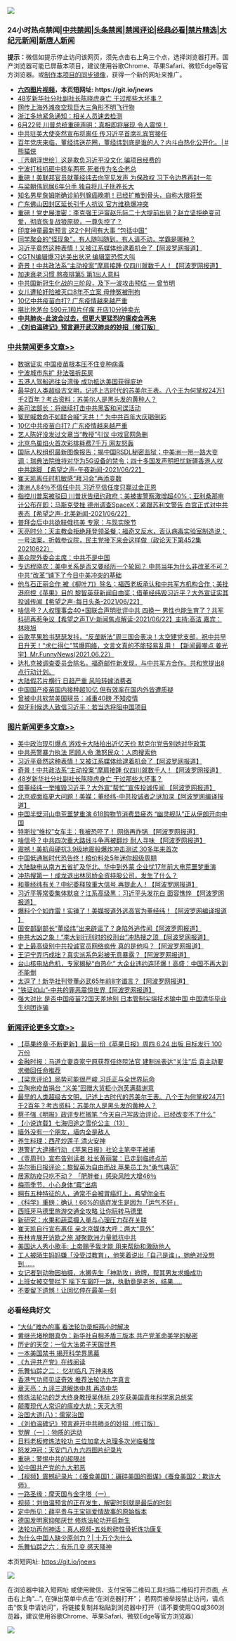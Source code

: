 ![](https://raw.githubusercontent.com/fqnews/bnews/master/64photo/fqnews-qr.jpg)

<div id="tt">
<h3>24小时热点禁闻|<a href="#%E4%B8%AD%E5%85%B1%E7%A6%81%E9%97%BB%E6%9B%B4%E5%A4%9A%E6%96%87%E7%AB%A0">中共禁闻</a>|<a href="#%E5%9B%BE%E7%89%87%E6%96%B0%E9%97%BB%E6%9B%B4%E5%A4%9A%E6%96%87%E7%AB%A0">头条禁闻</a>|<a href="#%E6%96%B0%E9%97%BB%E8%AF%84%E8%AE%BA%E6%9B%B4%E5%A4%9A%E6%96%87%E7%AB%A0">禁闻评论|<a href="#%E5%BF%85%E7%9C%8B%E7%BB%8F%E5%85%B8%E5%A5%BD%E6%96%87">经典必看|<a href="/video.md#%E7%A6%81%E7%89%87%E7%B2%BE%E9%80%89">禁片精选</a>|<a href="https://github.com/fqnews/djy/blob/master/gb/nf1351518.md#1">大纪元新闻</a>|<a href="https://github.com/fqnews/ntdtv/blob/master/gb/prog204.md#1">新唐人新闻</a></h3>
<div><b>提示：</b>微信如提示停止访问该网页，须先点击右上角三个点，选择浏览器打开。国产浏览器可能已屏蔽本项目，建议使用谷歌Chrome、苹果Safari、微软Edge等官方浏览器。或<a href="https://github.com/fqnews/bnews/blob/master/%E5%88%B6%E4%BD%9Cgit%E7%A6%81%E9%97%BB%E9%95%9C%E5%83%8F.md">制作本项目的同步镜像</a>，获得一个新的网址来推广。</div>
<ul>
<li><b><a href="http://d1.bdrive.tk/64.mp4" target="_blank">六四图片视频</a>，本页短网址: https://git.io/jnews</b></li>
<li><a href="/topimagenews/20210623/1572334.md">48岁新华社分社副社长陈晓虎身亡 干过那些大坏事？</a></li>
<li><a href="/cnnews/20210623/1572352.md">网传上海外滩夜空现巨大三角形不明飞行物</a></li>
<li><a href="/cbnews/20210622/1572120.md">浙江多地紧急通知：相关人员速去检测</a></li>
<li><a href="/bannedvideo/20210623/1572357.md">6月22号  川普总统重磅声明：真相即将展现 令人震惊！</a></li>
<li><a href="/comments/20210623/1572251.md">中共驻美大使突然宣布将离任 传习近平首席礼宾官接任</a></li>
<li><a href="/comments/20210623/1572289.md">百年党庆来临，董经纬送花圈，董经纬到底是谁的人？内斗白热化公开化。│#熊猫侠</a></li>
<li><a href="/ssgc/20210623/1572429.md">〖兲朝浮世绘〗这是欺负习近平没文化 骗项目经费的</a></li>
<li><a href="/cbnews/20210623/1572335.md">宁波打桩机砸中轿车两死 死者传为名企老总</a></li>
<li><a href="/comments/20210623/1572625.md">重磅！美联邦官员就董经纬去向罕见发声 为保政权 习下令边界再封一年</a></li>
<li><a href="/yule/20210623/1572353.md">与梁朝伟同居6年分手 独自将儿子抚养长大</a></li>
<li><a href="/yule/20210623/1572521.md">知名男星詹姆斯确诊前列腺癌晚期！已经扩散到骨头，自称大限将至</a></li>
<li><a href="/cnnews/20210622/1572220.md">广东佛山因封区延长引千人抗议 官方维稳爆冲突</a></li>
<li><a href="/bannedvideo/20210623/1572564.md">重磅！党史展泄密：李克强王沪甯赵乐际二十大提前出局？赵立坚拒绝变可爱，彻底恢复战狼原貌，一尊失控了？</a></li>
<li><a href="/worldnews/20210623/1572410.md">印度神童最新预言 这2个时间有大事 “包括中国”</a></li>
<li><a href="/funmedia/20210623/1572371.md">同学聚会的“怪现象”，有人随叫随到，有人请不动，学霸是哪种？</a></li>
<li><a href="/topimagenews/20210623/1572656.md">习近平竟然这种表情！又被江系媒体给逮着机会了【阿波罗网报道】</a></li>
<li><a href="/cbnews/20210622/1572147.md">CGTN编辑爆习访美出状况 编辑室恐慌大叫</a></li>
<li><a href="/topimagenews/20210623/1572594.md">奇景！中共政法系“主动投案”摩肩接踵 仅四川就数千人！【阿波罗网报道】</a></li>
<li><a href="/health/20210623/1572553.md">加速衰老习惯 熬夜排第5 第1出人意料</a></li>
<li><a href="/comments/20210622/1571945.md">中共国新冠生化战的三阶段，及下一波攻击预估 — 曾节明</a></li>
<li><a href="/cbnews/20210622/1572143.md">女儿遭轮奸险被灭口8年不立案 母伸冤被刑拘</a></li>
<li><a href="/cbnews/20210623/1572712.md">10亿中共疫苗白打? 广东疫情越来越严重</a></li>
<li><a href="/cbnews/20210623/1572297.md">堪比抢茅台 590元1粒片仔癀 开店10分钟卖光</a></li>
<li><b><a href="/comments/20200211/1275071.md" target="_blank">中共肺炎-此波会过去，但更大更猛烈的瘟疫会再来</a></b></li>
<li><b><a href="/comments/20200207/1272816.md" target="_blank">《刘伯温碑记》预言避开武汉肺炎的妙招（修订版）</a></b></li>
</ul>
</div>

<div class="catlist">
<h3><a href="/cbnews/" target="_blank">中共禁闻</a><span><a href="/cbnews/" target="_blank" rel="nofollow">更多文章>></a></span></h3>
<ul>
<li><a href="/cbnews/20210623/1572849.md" target="_blank">数据证实 中国疫苗根本压不住变种病毒</a></li>
<li><a href="/cbnews/20210623/1572786.md" target="_blank">宁波城市东扩 非法强拆民房</a></li>
<li><a href="/cbnews/20210623/1572783.md" target="_blank">五港人驾船逃往台湾後 成功抵达美国获得庇护</a></li>
<li><a href="/comments/20210623/1572779.md" target="_blank">最早的人类超级古文明，记述上古时代的苏美尔王表。八个王为何掌权24万1千2百年？考古资料：苏美尔人是黑头发的黄种人？</a></li>
<li><a href="/cbnews/20210623/1572741.md" target="_blank">美司法部长：将继续打击中共黑客和间谍活动</a></li>
<li><a href="/cbnews/20210623/1572740.md" target="_blank">冤民喊救命不如联合喊“灭共！” 为中共百年大庆喝倒彩</a></li>
<li><a href="/cbnews/20210623/1572712.md" target="_blank">10亿中共疫苗白打? 广东疫情越来越严重</a></li>
<li><a href="/cbnews/20210623/1572677.md" target="_blank">艺人陈好没发过文章当“教授”引议 中戏官网急删</a></li>
<li><a href="/cbnews/20210623/1572657.md" target="_blank">北京鸟巢焰火首次彩排耗费7千万 网友怒轰</a></li>
<li><a href="/comments/20210623/1572638.md" target="_blank">国际人权组织最新图像报告：揭中国RSDL秘密监狱；中美洲一带一路大变调；瑞典法院维持对华为5G设备的禁令；四十多国发声明担忧新疆香港人权 中共跳脚 【希望之声-午夜新闻-2021/06/22】</a></li>
<li><a href="/cbnews/20210623/1572636.md" target="_blank">崔天凯离任时机敏感“拜习会”再添变数</a></li>
<li><a href="/cbnews/20210623/1572595.md" target="_blank">澳洲人84％不信任中共 习近平信任度只赢过金正恩</a></li>
<li><a href="/comments/20210623/1572582.md" target="_blank">指控川普案被驳回 川普状告纽约政府；美被害警察激增超40%；亚利桑那审计公布在即；马斯克受挫  德州调查SpaceX；紧跟苏利文警告 白宫正式对中共表态【希望之声-北美新闻-2021/06/22】</a></li>
<li><a href="/cbnews/20210623/1572569.md" target="_blank">普拜会后中共欲联俄抗美 专家：与现实脱节</a></li>
<li><a href="/cbnews/20210623/1572547.md" target="_blank">天亮时分：天主教会拒绝拜登领圣餐；福奇又反水，否认病毒实验室制造说；一号法案，折戟参议院，民主党接下来会这样做（政论天下第452集 20210622）</a></li>
<li><a href="/cbnews/20210623/1572454.md" target="_blank">美众院外委会主席：中共不是中国</a></li>
<li><a href="/comments/20210623/1572447.md" target="_blank">专访程晓农：美中关系是否又要经历一个轮回？ 中共当年为什么非改革不可？中共“改革”铺下了今日中美冲突的基础</a></li>
<li><a href="/comments/20210623/1572434.md" target="_blank">他与石正丽合作 被《柳叶刀》除名；福西老板承认和中共军方机构合作；美批港府控《苹果》目的 黎智英获新闻自由奖；借董经纬毁习近平？大外宣证实其投诚传闻【希望之声-每日头条-2021/06/22】</a></li>
<li><a href="/comments/20210623/1572433.md" target="_blank">啥信号？人权理事会40+国联合声明批评中共 四换一 男性也能生育了？共军科研再惹争议【希望之声TV-新闻焦点解读-2021/06/22】主持:高洁  嘉宾： 林晓旭</a></li>
<li><a href="/comments/20210623/1572432.md" target="_blank">谷歌苹果脸书瑟瑟发抖，“反垄断法”周三国会表决！太空建党支部，祝中共早日升天！“求仁得仁”骂爆网络，文言文真的不能轻易乱用！【新闻最嘲点 姜光宇】Mr.FunnyNews(2021.06.22）‬</a></li>
<li><a href="/comments/20210623/1572428.md" target="_blank">达札克被调查委员会除名。福奇邮件新发现，与中共军方合作。共和党提出8点行动计划。</a></li>
<li><a href="/cbnews/20210623/1572404.md" target="_blank">大陆假芯片横行 日趋严重 风险转嫁消费者</a></li>
<li><a href="/cbnews/20210623/1572370.md" target="_blank">中国国产疫苗国内接种超10亿 但有效率在国内外皆遭质疑</a></li>
<li><a href="/cbnews/20210623/1572345.md" target="_blank">曾被中共软禁美国球员：减重40磅 不知疫情</a></li>
<li><a href="/cbnews/20210623/1572344.md" target="_blank">匈牙利候选人致信习近平：若当选将阻中国项目</a></li>

</ul>
</div>
<div class="catlist">
<h3><a href="/topimagenews/" target="_blank">图片新闻</a><span><a href="/topimagenews/" target="_blank" rel="nofollow">更多文章>></a></span></h3>
<ul>
<li><a href="/topimagenews/20210623/1572841.md" target="_blank">美中政治现引爆点 游戏卡大陆拍出近亿天价 默克尔党告别她对华政策</a></li>
<li><a href="/topimagenews/20210623/1572689.md" target="_blank">中共恶警暴力执法 罔顾人命 激怒民众：人肉搜索他</a></li>
<li><a href="/topimagenews/20210623/1572656.md" target="_blank">习近平竟然这种表情！又被江系媒体给逮着机会了【阿波罗网报道】</a></li>
<li><a href="/topimagenews/20210623/1572594.md" target="_blank">奇景！中共政法系“主动投案”摩肩接踵 仅四川就数千人！【阿波罗网报道】</a></li>
<li><a href="/topimagenews/20210623/1572334.md" target="_blank">48岁新华社分社副社长陈晓虎身亡 干过那些大坏事？</a></li>
<li><a href="/topimagenews/20210622/1571979.md" target="_blank">借董经纬一举摧毁习近平？大外宣“帮忙”宣传投诚传闻 【阿波罗网报道】</a></li>
<li><a href="/topimagenews/20210622/1571863.md" target="_blank">北京或面临更大问题！美媒：董经纬-中共投诚者之谜加深【阿波罗网编译报道】</a></li>
<li><a href="/topimagenews/20210621/1571349.md" target="_blank">中国半壁河山电荒噩梦重演 618购物节消费显疲态 “幽灵舰队”正从伊朗开向中国</a></li>
<li><a href="/topimagenews/20210621/1571238.md" target="_blank">特斯拉“维权”女车主：我被恐吓了！ 网络再炸锅 【阿波罗网报道】</a></li>
<li><a href="/topimagenews/20210621/1571162.md" target="_blank">啥信号？中共四次重大路线斗争再被翻炒 耐人寻味 【阿波罗网报道】</a></li>
<li><a href="/topimagenews/20210621/1571069.md" target="_blank">震撼！美航母硬抗3.9级地震般爆炸冲击测试 30多年来首次</a></li>
<li><a href="/topimagenews/20210621/1570856.md" target="_blank">中国低通胀时代恐告终！粮价料处5年迷你超级周期</a></li>
<li><a href="/topimagenews/20210620/1570841.md" target="_blank">大陆缺电从南方五省扩及华北、华中到外蒙 企业忧17年前大电荒噩梦重演</a></li>
<li><a href="/topimagenews/20210620/1570595.md" target="_blank">冲热搜第一！成龙退出林凤娇全资持股公司，发生了什么？</a></li>
<li><a href="/topimagenews/20210620/1570532.md" target="_blank">和董经纬有关？中纪委释放重大信号 再提此人！【阿波罗网报道】</a></li>
<li><a href="/topimagenews/20210619/1570003.md" target="_blank">习近平等常委集体默哀？江系高级黑：习近平头发花白 面容憔悴 【阿波罗网报道】</a></li>
<li><a href="/topimagenews/20210619/1569734.md" target="_blank">爆料个个如炸雷！实锤了！美媒报道外逃高官为董经纬！【阿波罗网编译报道 】</a></li>
<li><a href="/topimagenews/20210618/1569604.md" target="_blank">国安部副部长“董经纬”出来辟谣了？身陷外逃传闻【阿波罗网报道】</a></li>
<li><a href="/topimagenews/20210618/1569201.md" target="_blank">中共大凶之象！“李大钊行刑时的绞刑台”冲热搜之顶 【阿波罗网报道】</a></li>
<li><a href="/topimagenews/20210617/1568586.md" target="_blank">史上最高级别中共投诚官员网络疯传 真的是他吗？【阿波罗网报道】</a></li>
<li><a href="/topimagenews/20210617/1568585.md" target="_blank">王沪宁弄巧成拙？真实派系色彩被无意暴露？【阿波罗网报道】</a></li>
<li><a href="/topimagenews/20210616/1567991.md" target="_blank">台山核电站危机，专家揭秘“白热化” 大企业违约连环爆！高盛：中国不再大到不能倒</a></li>
<li><a href="/topimagenews/20210616/1567809.md" target="_blank">太逗了！新华社刊登董必武65年前8字谶言？【阿波罗网报道】</a></li>
<li><a href="/topimagenews/20210616/1567674.md" target="_blank">“铁证如山”-中共的罪恶震惊世界【阿波罗网报道】</a></li>
<li><a href="/topimagenews/20210615/1567286.md" target="_blank">强大对比 是否中国疫苗?2国天差地别 日本管制尖端技术输中国 中国清华毕业生组团诈骗</a></li>

</ul>
</div>
<div class="catlist">
<h3><a href="/comments/" target="_blank">新闻评论</a><span><a href="/comments/" target="_blank" rel="nofollow">更多文章>></a></span></h3>
<ul>
<li><a href="/comments/20210623/1572818.md" target="_blank">【苹果终章‧不断更新】最后一份《苹果日报》周四 6.24 出版 目标发行 100 万份</a></li>
<li><a href="/comments/20210623/1572817.md" target="_blank">金融时报：马道立妻袁家宁原获荐任终院法官 建制派表达“关注”后 袁主动要求撤回任命推荐</a></li>
<li><a href="/comments/20210623/1572814.md" target="_blank">【梁京评论】局势可能很严峻 习氏正与全世界玩命</a></li>
<li><a href="/comments/20210623/1572784.md" target="_blank">立陶宛疫苗捐台 “义美”回赠大货柜小泡芙满载谢意</a></li>
<li><a href="/comments/20210623/1572779.md" target="_blank">最早的人类超级古文明，记述上古时代的苏美尔王表。八个王为何掌权24万1千2百年？考古资料：苏美尔人是黑头发的黄种人？</a></li>
<li><a href="/comments/20210623/1572772.md" target="_blank">蔡子强《明报》政评专栏搁笔 “今天自己写政治评论，已经改变不了什么”</a></li>
<li><a href="/comments/20210623/1572771.md" target="_blank">【小说连载】七海归途之雪伦公主（13）</a></li>
<li><a href="/comments/20210623/1572758.md" target="_blank">墙外没有一个朋友，墙内全是敌人</a></li>
<li><a href="/comments/20210623/1572734.md" target="_blank">养生料理：西芹炒莲子 清火安神</a></li>
<li><a href="/comments/20210623/1572720.md" target="_blank">港警扩大逮捕行动 《苹果日报》社论主笔李平被捕</a></li>
<li><a href="/comments/20210623/1572717.md" target="_blank">《壹周刊》宣布告别读者 社长黄丽裳：已走到临终点前</a></li>
<li><a href="/comments/20210623/1572716.md" target="_blank">华尔街日报评论：黎智英为自由而战 苹果员工为“勇气典范”</a></li>
<li><a href="/comments/20210623/1572707.md" target="_blank">居家防疫只吃不动？ 「肥胖者」感染风险大增46％</a></li>
<li><a href="/comments/20210623/1572706.md" target="_blank">梅雨季节，小心身体“霉”出病</a></li>
<li><a href="/comments/20210623/1572705.md" target="_blank">拥有五种特征的人，通常不会被胃癌盯上，希望你全有</a></li>
<li><a href="/comments/20210623/1572704.md" target="_blank">《科学》重磅：确认！66%的癌症发生是因为「运气不好」</a></li>
<li><a href="/comments/20210623/1572703.md" target="_blank">西班牙马德里旅游交通全攻略 让你玩转马德里</a></li>
<li><a href="/comments/20210623/1572688.md" target="_blank">新研究：水果和蔬菜摄入量与心理压力存在关联</a></li>
<li><a href="/comments/20210623/1572683.md" target="_blank">崔天凯自行宣布离任 亲北京媒体大呼：两大“意外”</a></li>
<li><a href="/comments/20210623/1572670.md" target="_blank">布林肯展开访欧之旅 凝聚欧洲力量抵抗中共</a></li>
<li><a href="/comments/20210623/1572669.md" target="_blank">美国达人秀小歌手: 上帝赐予我才能 用来帮助和激励他人</a></li>
<li><a href="/comments/20210623/1572668.md" target="_blank">工人被陌生妈妈嫌「没受过教育」，他笑着说出「自己是谁」，她绝对没想到……</a></li>
<li><a href="/comments/20210623/1572667.md" target="_blank">女记者到动物园拍摄，水獭先生「神助攻」掀牌，帮其男友求婚成功</a></li>
<li><a href="/comments/20210623/1572666.md" target="_blank">上班女被交警拦下 摇下车窗吓一跳，执勤竟是老爸，结果&#8230;..</a></li>
<li><a href="/comments/20210623/1572665.md" target="_blank">不要留下遗憾！让回忆停在最美一刻</a></li>

</ul>
</div>

<div class="catlist">
<h3>必看经典好文</h3>
<ul>
<li><a href="/cbnews/20210428/1535533.md" target="_blank">“大仙”难办的事  看法轮功录相两小时解决</a></li>
<li><a href="/lifebaike/20180921/1001174.md" target="_blank">黄继光堵枪眼真伪：新华社自相矛盾三版本 共产党革命美学的秘密</a></li>
<li><a href="/tculture/20121025/73067.md" target="_blank">历史的天空：一位大法弟子天国世界</a></li>
<li><a href="/lifebaike/20210222/1491794.md" target="_blank">一本美国禁书 揭开科学界黑幕</a></li>
<li><a href="/bookonline/20131116/201057.md" target="_blank">《九评共产党》在线阅读</a></li>
<li><a href="/tculture/20170711/790081.md" target="_blank">乐舞仙踪之二： 忆初临凡 万神来格</a></li>
<li><a href="/comments/20200517/1330064.md" target="_blank">香港气功师见证奇效 推荐法轮功九字真言</a></li>
<li><a href="/comments/20131119/1029445.md" target="_blank">章天亮：九评三退解体中共 再造中华</a></li>
<li><a href="/comments/20190517/1129285.md" target="_blank">修炼法轮功的芝大终身教授吴伟标 29岁获美国青年科学家总统奖</a></li>
<li><a href="/comments/20200619/783185.md" target="_blank">颠覆现代人常识的瘟疫大劫：天灭大明</a></li>
<li><a href="/cbnews/20190424/914482.md" target="_blank">治国大道(八)：儒家治国</a></li>
<li><a href="/comments/20200207/1272816.md" target="_blank">《刘伯温碑记》预言避开中共肺炎的妙招（修订版）</a></li>
<li><a href="/comments/20200810/1377609.md" target="_blank">觉醒（一）：物质的运动</a></li>
<li><a href="/comments/20200531/1337359.md" target="_blank">日料老板修炼法轮功 三位加拿大总理多次光临餐馆</a></li>
<li><a href="/comments/20200604/783200.md" target="_blank">怒发冲冠：天安门八九六四图片纪录片</a></li>
<li><a href="/comments/20200717/1362287.md" target="_blank">重磅：警惕中共的超限战</a></li>
<li><a href="/comments/20200717/1361899.md" target="_blank">论中国共产党的九大邪恶</a></li>
<li><a href="/comments/20210123/1473011.md" target="_blank">【视频】震撼纪录片：《蚕食美国1：碾碎美国的图谋》《蚕食美国2：欺诈大师》</a></li>
<li><a href="/tculture/20160806/568214.md" target="_blank">一路圣缘：摩天国与金字塔（一）</a></li>
<li><a href="/comments/20200628/1351782.md" target="_blank">视频：刘伯温预言的正在发生，解密时刻就是最后的时刻</a></li>
<li><a href="/comments/20200616/1345658.md" target="_blank">定中所见：薛平贵与王宝钏爱情故事的原始版本</a></li>
<li><a href="/comments/20200722/1364497.md" target="_blank">德国发明家抑郁厌世 修炼法轮功开启新生</a></li>
<li><a href="/comments/20190516/1128964.md" target="_blank">法轮功再创神话：真人视频-五处粉碎性骨折炼功康复</a></li>
<li><a href="/ssgc/20200715/1360940.md" target="_blank">为什么中国人缺少原创力？| 十万个为什么</a></li>
<li><a href="/tculture/20190101/792146.md" target="_blank">乐舞仙踪之六：有乐几变 感天降神</a></li>

</ul>
</div>

本页短网址: https://git.io/jnews

![](https://raw.githubusercontent.com/fqnews/bnews/master/64photo/fqnews-qr.jpg)

在浏览器中输入短网址 或使用微信、支付宝等二维码工具扫描二维码打开页面, 点击右上角"...", 在弹出菜单中点击“在浏览器打开”； 若网页被举报禁止访问，请点击“恢复申请访问”，将链接复制并粘贴到浏览器中打开（请不要使用QQ或360浏览器，建议使用谷歌Chrome、苹果Safari、微软Edge等官方浏览器）

![](https://raw.githubusercontent.com/fqnews/bnews/master/64photo/wx.jpg)